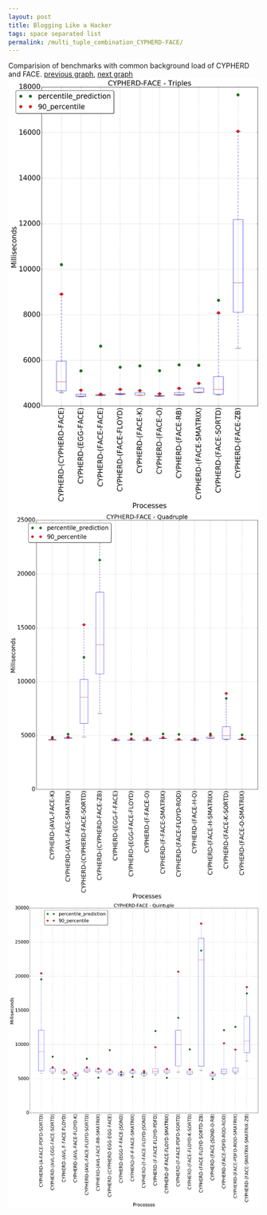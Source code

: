 ```yaml
---
layout: post
title: Blogging Like a Hacker
tags: space separated list
permalink: /multi_tuple_combination_CYPHERD-FACE/
---
```


Comparision of benchmarks with common background load of CYPHERD and FACE.
[previous graph](../multi_tuple_combination_CYPHERD-EGG/), [next graph](../multi_tuple_combination_CYPHERD-FLOYD/)
![graph figure](./images/triple/CYPHERD/CYPHERD-FACE_box.png)![graph figure](./images/quadruple/CYPHERD/CYPHERD-FACE_box.png)![graph figure](./images/quintuple/CYPHERD/CYPHERD-FACE_box.png)